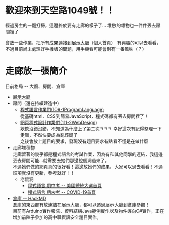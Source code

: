 # 歡迎來到天空路1049號！！
經過房主的一翻打掃，這邊終於要有走廊的樣子了...
堆放的雜物也一件件丟去房間裡了

會放一些作業，把所有成果連接到[展示大廳](https://skys-kid-lai.github.io/1004/)（個人首頁）
有興趣的可以去看看，不過目前尚未處理好手機版的問題，用手機看可能會別有一番風味（？）

# 走廊放一張簡介
目前格局 -- 大廳、房間、倉庫
- [展示大廳](https://skys-kid-lai.github.io/1004/)
- 房間（還在持續建造中）
  - [程式語言作業們(109-1ProgramLanguage)](109-1ProgramLanguage/)<br>
    從基礎html、CSS到簡易JavaScript，程式碼都有丟去房間裡了！
  - [網頁程式設計作業們(111-2WebDesign)](111-2WebDesign/)<br>
    欸欸沒錯沒錯，不知道為什麼上了第二次ㅋㅋㅋ 幸好這次有記得整理一下走廊，不然快要成為亂葬崗了<br>
    之後會放上題目的要求，發現沒有題目要求有點看不懂是在做什麼
- 走廊堆積物<br>
  走廊留著的幾乎都是程式語言的考試作業，因為有和其他同學的連結，我這邊丟去房間可能...就需要去她們那邊挖個洞過來了。<br>
  不過她們做的網頁真的很好看！這邊放她們的成果，大家可以過去看看！不過細項就沒有更新，參考就好！！
  - 老鼠洞
    - [程式語言 期中考 -- 美國總統大選首頁](https://maggie-zhuang.github.io/text/homework/hw04.html)
    - [程式語言 期末考 -- COVID-19首頁](https://maggie-zhuang.github.io/text/homework/hw07.html)
- [倉庫 -- HackMD](https://hackmd.io/@AmiYaku1049)<br>
  倉庫的東西都有放連結在展示大廳，都可以透過展示大廳到倉庫參觀！<br>
  目前有Arduino實作報告、資料結構Java範例實作以及物件導向C#實作，正在增加前陣子參加的高中職資訊安全題目實作。
